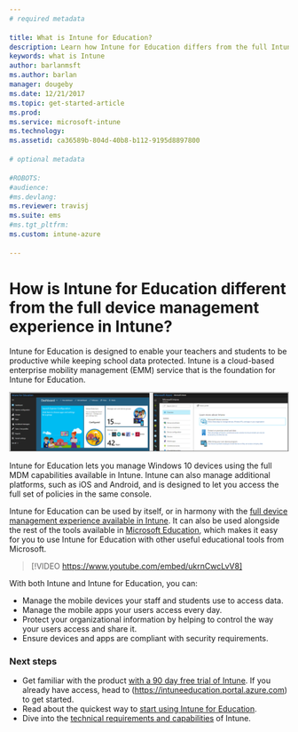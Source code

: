 ```yaml
---
# required metadata

title: What is Intune for Education?
description: Learn how Intune for Education differs from the full Intune management experience.
keywords: what is Intune
author: barlanmsft
ms.author: barlan
manager: dougeby
ms.date: 12/21/2017
ms.topic: get-started-article
ms.prod:
ms.service: microsoft-intune
ms.technology:
ms.assetid: ca36589b-804d-40b8-b112-9195d8897800

# optional metadata

#ROBOTS:
#audience:
#ms.devlang:
ms.reviewer: travisj
ms.suite: ems
#ms.tgt_pltfrm:
ms.custom: intune-azure

---
```


# How is Intune for Education different from the full device management experience in Intune?

Intune for Education is designed to enable your teachers and students to be productive while keeping school data protected. Intune is a cloud-based enterprise mobility management (EMM) service that is the foundation for Intune for Education.

![Intune for Education console compared against Intune console.](./media/intune-azure-vs-intuneEDU.png)

Intune for Education lets you manage Windows 10 devices using the full MDM capabilities available in Intune. Intune can also manage additional platforms, such as iOS and Android, and is designed to let you access the full set of policies in the same console.

Intune for Education can be used by itself, or in harmony with the [full device management experience available in Intune](introduction-intune.md). It can also be used alongside the rest of the tools available in [Microsoft Education](https://microsoft.com/education), which makes it easy for you to use Intune for Education with other useful educational tools from Microsoft.

> [!VIDEO https://www.youtube.com/embed/ukrnCwcLvV8]

With both Intune and Intune for Education, you can:
* Manage the mobile devices your staff and students use to access data.
* Manage the mobile apps your users access every day.
* Protect your organizational information by helping to control the way your users access and share it.
* Ensure devices and apps are compliant with security requirements.

### Next steps
* Get familiar with the product [with a 90 day free trial of Intune](https://signup.microsoft.com/Signup?OfferId=5eec053c-cc40-4cd5-a06a-ea8d75cf2686&ali=1). If you already have access, head to (https://intuneeducation.portal.azure.com) to get started.
* Read about the quickest way to [start using Intune for Education](/intune-education/what-is-express-configuration).
* Dive into the [technical requirements and capabilities](/intune/supported-devices-browsers) of Intune.
